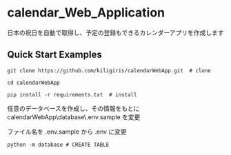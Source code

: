 # calendar_Web_Application
日本の祝日を自動で取得し、予定の登録もできるカレンダーアプリを作成します

## Quick Start Examples
`git clone https://github.com/kiligiris/calendarWebApp.git  # clone`

`cd calendarWebApp`

`pip install -r requirements.txt  # install`

任意のデータベースを作成し、その情報をもとに calendarWebApp\\database\\.env.sample を変更

ファイル名を .env.sample から .env に変更

`python -m database # CREATE TABLE`